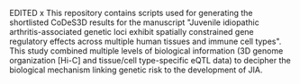EDITED x This repository contains scripts used for generating the shortlisted CoDeS3D results for the manuscript "Juvenile idiopathic arthritis-associated genetic loci exhibit spatially constrained gene regulatory effects across multiple human tissues and immune cell types". This study combined multiple levels of biological information (3D genome organization [Hi-C] and tissue/cell type-specific eQTL data) to decipher the biological mechanism linking genetic risk to the development of JIA.
